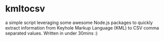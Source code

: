 # kmltocsv
a simple script leveraging some awesome Node.js packages to quickly extract information from Keyhole Markup Language (KML) to  CSV comma separated values. Written in under 30mins :)

